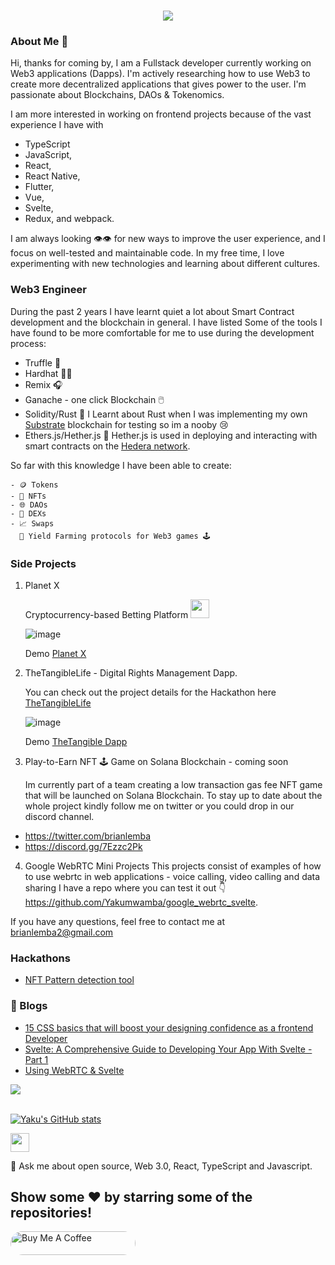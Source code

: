 <h1 align="center">
  <a href="#">
    <img src="https://readme-typing-svg.herokuapp.com/?lines=Hey+😀;nice+to+meet+you+🎉;&center=true&size=30">
  </a>
</h1>

<!--
**Yakumwamba/Yakumwamba** is a ✨ _special_ ✨ repository because its `README.md` (this file) appears on your GitHub profile.

Here are some ideas to get you started:

- � I’m currently working on ...
- 🌱 I’m currently learning ...
- 👯 I’m looking to collaborate on ...
- 🤔 I’m looking for help with ...
- 💬 Ask me about ...
- 📫 How to reach me: ...
- 😄 Pronouns: ...
- ⚡ Fun fact: ...
-->
### About Me 🐓
Hi, thanks for coming by, I am a Fullstack developer currently working on Web3 applications (Dapps). I'm actively researching how to use Web3 to create more decentralized applications that gives power to the user. I'm passionate about Blockchains, DAOs & Tokenomics.  

I am more interested in working on frontend projects because of the vast experience I have with 

- TypeScript 
- JavaScript, 
- React,
- React Native,
- Flutter, 
- Vue, 
- Svelte, 
- Redux, and webpack.

 I am always looking 👁️👁️ for new ways to improve the user experience, and I focus on well-tested and maintainable code. 
 In my free time, I love experimenting with new technologies and learning about different cultures.


### Web3 Engineer
 During the past 2 years I have learnt quiet a lot about Smart Contract development and the blockchain in general. I have listed Some of the tools I have found to be  more comfortable for me to use during the development process:
 
  - Truffle 🎂
  - Hardhat 👷🏻
  - Remix 🎧
  - Ganache - one click Blockchain 🖱️
  - Solidity/Rust 🦀 I Learnt about Rust when I was implementing my own [Substrate](https://substrate.io/) blockchain for testing so im a nooby 😢
  - Ethers.js/Hether.js 🍭 Hether.js is used in deploying and interacting with smart contracts on the [Hedera network](https://hedera.com/).
  
  So far with this knowledge I have been able to create:
  
    - 🪙 Tokens
    - 🎨 NFTs 
    - 🌐 DAOs
    - 💱 DEXs
    - 📈 Swaps
      🚜 Yield Farming protocols for Web3 games 🕹️
  
  
### Side Projects

1. Planet X

   Cryptocurrency-based Betting Platform  <img src="https://emojis.slackmojis.com/emojis/images/1593555389/9579/blob_excited.gif?1593555389" width="30"/>
   
   ![image](https://user-images.githubusercontent.com/72974932/167505815-9c52b6e1-eb8f-4e87-9fec-29922e76af47.png)
   
   Demo  [Planet X](https://neo-blockchain-betx.vercel.app/)
   
2.  TheTangibleLife - Digital Rights Management Dapp.
   
     You can check out the project details for the Hackathon here [TheTangibleLife](https://devpost.com/software/thetangiblelife)
     
     ![image](https://user-images.githubusercontent.com/72974932/165003419-97d6ae51-2fe4-47ad-8c93-5d509ed2572a.png)
     
     Demo [TheTangible Dapp](https://theta-wallet-connect.vercel.app/)


3. Play-to-Earn NFT 🕹️ Game on Solana Blockchain - coming soon

   Im currently part of a team creating a low transaction gas fee NFT game that will be launched on Solana Blockchain. To stay up to date about the whole project      kindly follow me on twitter or you could drop in our discord channel.
   
  - https://twitter.com/brianlemba
  - https://discord.gg/7Ezzc2Pk 
  
4. Google WebRTC Mini Projects
    This projects consist of examples of how to use webrtc in web applications - voice calling, video calling and data sharing
    I have a repo where you can test it out 👇
    https://github.com/Yakumwamba/google_webrtc_svelte. 
   

   
  If you have any questions, feel free to contact me at brianlemba2@gmail.com



### Hackathons
- [NFT Pattern detection tool](https://devpost.com/software/nft-pattern-detection-automation)
 
### 📕 Blogs

<!-- BLOG-POST-LIST:START -->
  - [15 CSS basics that will boost your designing confidence as a frontend Developer](https://dev.to/yaku/15-css-that-will-boost-your-designing-confidence-as-frontend-developer-1j55)
  - [Svelte: A Comprehensive Guide to Developing Your App With Svelte - Part 1](https://dev.to/yaku/svelte-a-comprehensive-guide-to-developing-your-app-with-svelte-part-1-3iob)
  - [Using WebRTC & Svelte](https://dev.to/yaku/using-webrtc-and-svelte-3pn)
<!-- BLOG-POST-LIST:END -->
 <img src="https://activity-graph.herokuapp.com/graph?username=yakumwamba&theme=dracula&bg_color=00000000&color=22c55e&line=4c8ed9&point=00000000&area=true&hide_border=true"><br><br>

[![Yaku's GitHub stats](https://github-readme-stats.vercel.app/api?theme=radical&username=yakumwamba&count_private=true&show_icons=true&hide_title=true&include_all_commits=true)](https://github.com/anuraghazra/github-readme-stats)
 
 <img src="https://emojis.slackmojis.com/emojis/images/1593555389/9579/blob_excited.gif?1593555389" width="30"/>


💬 Ask me about open source, Web 3.0, React, TypeScript and Javascript.
## Show some ❤️ by starring some of the repositories!

<a href="https://www.buymeacoffee.com/yakumwamba" target="_blank"> 
    <img src="https://cdn.buymeacoffee.com/buttons/v2/default-red.png" alt="Buy Me A Coffee" style="height: 38px;width: 200px; border-radius: 200px;" >
    </a>




